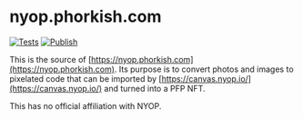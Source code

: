 # nyop.phorkish.com

[![Tests](https://github.com/e1en0r/nyop/actions/workflows/ci.yml/badge.svg)](https://github.com/e1en0r/nyop/actions/workflows/ci.yml) [![Publish](https://github.com/e1en0r/nyop/actions/workflows/publish.yml/badge.svg)](https://github.com/e1en0r/nyop/actions/workflows/publish.yml)

This is the source of [https://nyop.phorkish.com](https://nyop.phorkish.com). Its purpose is to convert photos and images to pixelated code that can be imported by [https://canvas.nyop.io/](https://canvas.nyop.io/) and turned into a PFP NFT.

This has no official affiliation with NYOP.
